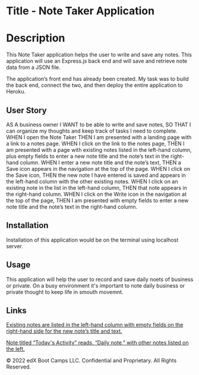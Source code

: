 # Title - Note Taker Application


# Description

This Note Taker application helps the user to write and save any notes.
This application will use an Express.js back end and will save and retrieve note data from a JSON file.

The application’s front end has already been created. 
My task was to build the back end, connect the two, and then deploy the entire application to Heroku.



## User Story

AS A business owner
I WANT to be able to write and save notes,
SO THAT I can organize my thoughts and keep track of tasks I need to complete.
WHEN I open the Note Taker
THEN I am presented with a landing page with a link to a notes page.
WHEN I click on the link to the notes page,
THEN I am presented with a page with existing notes listed in the left-hand column, plus empty fields to enter a new note title and the note’s text in the right-hand column.
WHEN I enter a new note title and the note’s text,
THEN a Save icon appears in the navigation at the top of the page.
WHEN I click on the Save icon,
THEN the new note I have entered is saved and appears in the left-hand column with the other existing notes.
WHEN I click on an existing note in the list in the left-hand column,
THEN that note appears in the right-hand column.
WHEN I click on the Write icon in the navigation at the top of the page,
THEN I am presented with empty fields to enter a new note title and the note’s text in the right-hand column.



## Installation
Installation of this application would be on the terminal using localhost server.



## Usage
This application will help the user to record and save daily noets of business or private.
On a busy environment it's important to note daily business or private thought to keep life in smouth movemnt.



## Links
[Existing notes are listed in the left-hand column with empty fields on the right-hand side for the new note’s title and text.](./Assets/1-express-challenge-demo-01.png)

[Note titled “Today's Activity” reads, “Daily note,” with other notes listed on the left.](./Assets/2-express-challenge-demo-02.png)




© 2022 edX Boot Camps LLC. Confidential and Proprietary. All Rights Reserved.



